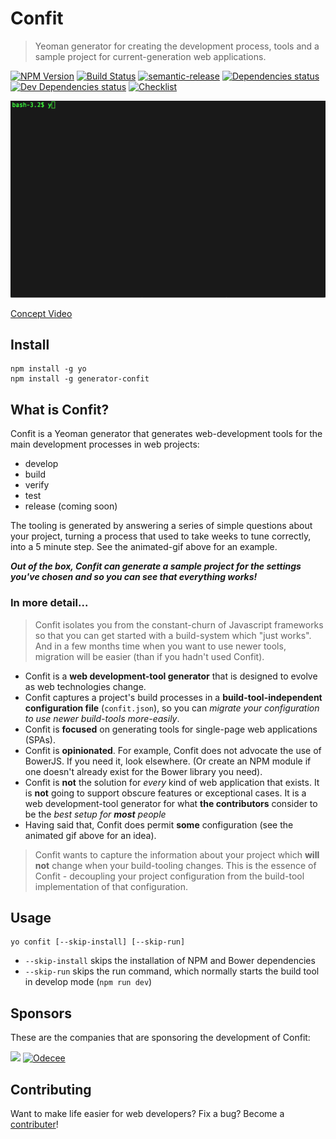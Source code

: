# Confit 

> Yeoman generator for creating the development process, tools and a sample project for current-generation web applications.

<!--[![NPM](https://nodei.co/npm/generator-confit.png?downloads=true)](https://npmjs.org/package/generator-confit)-->

[![NPM Version](https://img.shields.io/npm/v/generator-confit.svg?style=flat-square)](http://npm.im/generator-confit)
[![Build Status](https://travis-ci.org/odecee/generator-confit.svg)](https://travis-ci.org/odecee/generator-confit)
[![semantic-release](https://img.shields.io/badge/%20%20%F0%9F%93%A6%F0%9F%9A%80-semantic--release-e10079.svg)](https://github.com/semantic-release/semantic-release)
[![Dependencies status](https://david-dm.org/odecee/generator-confit/status.svg?theme=shields.io)](https://david-dm.org/odecee/generator-confit#info=dependencies)
[![Dev Dependencies status](https://david-dm.org/odecee/generator-confit/dev-status.svg?theme=shields.io)](https://david-dm.org/odecee/generator-confit#info=devDependencies)
[![Checklist](https://img.shields.io/badge/follows-npm%20checklist-brightgreen.svg)](CHECKLIST.md)

![terminal](terminal.gif)

[Concept Video](https://vimeo.com/128842400)

## Install

    npm install -g yo
    npm install -g generator-confit

## What is Confit?

Confit is a Yeoman generator that generates web-development tools for the main development processes in web projects:

- develop
- build
- verify
- test
- release (coming soon)

The tooling is generated by answering a series of simple questions about your project, turning a process that used to take weeks to
tune correctly, into a 5 minute step. See the animated-gif above for an example.
 
***Out of the box, Confit can generate a sample project for the settings you've chosen and so you can see that everything works!***

### In more detail...

> Confit isolates you from the constant-churn of Javascript frameworks so that you can get started with a build-system
  which "just works". And in a few months time when you want to use newer tools, migration will be easier (than if you hadn't used Confit).


- Confit is a **web development-tool generator** that is designed to evolve as web technologies change.
- Confit captures a project's build processes in a **build-tool-independent configuration file** (`confit.json`), so you can *migrate your configuration to use newer build-tools more-easily*.
- Confit is **focused** on generating tools for single-page web applications (SPAs).
- Confit is **opinionated**. For example, Confit does not advocate the use of BowerJS. If you need it, look elsewhere. (Or create an NPM module if one doesn't already exist for the Bower library you need).
- Confit is **not** the solution for *every* kind of web application that exists. It is **not** going to support obscure features or exceptional cases. It is a web development-tool generator for what **the contributors** consider to be the *best setup for **most** people*
- Having said that, Confit does permit **some** configuration (see the animated gif above for an idea).

> Confit wants to capture the information about your project which **will not** change when your build-tooling changes.
  This is the essence of Confit - decoupling your project configuration from the build-tool implementation of that configuration. 
  

## Usage

    yo confit [--skip-install] [--skip-run]
    
- `--skip-install` skips the installation of NPM and Bower dependencies
- `--skip-run` skips the run command, which normally starts the build tool in develop mode (`npm run dev`)
    
## Sponsors

These are the companies that are sponsoring the development of Confit:

<a href="https://www.nab.com.au"><img src="http://developer.nab.com.au/images/5a2a9621.nab-logo-horizontal.png" height="100"></a>
[![Odecee](http://odecee.com.au/wp-content/themes/odecee/library/images/logo.svg)](http://www.odecee.com.au)


## Contributing

Want to make life easier for web developers? Fix a bug? Become a [contributer](CONTRIBUTING.md)!
